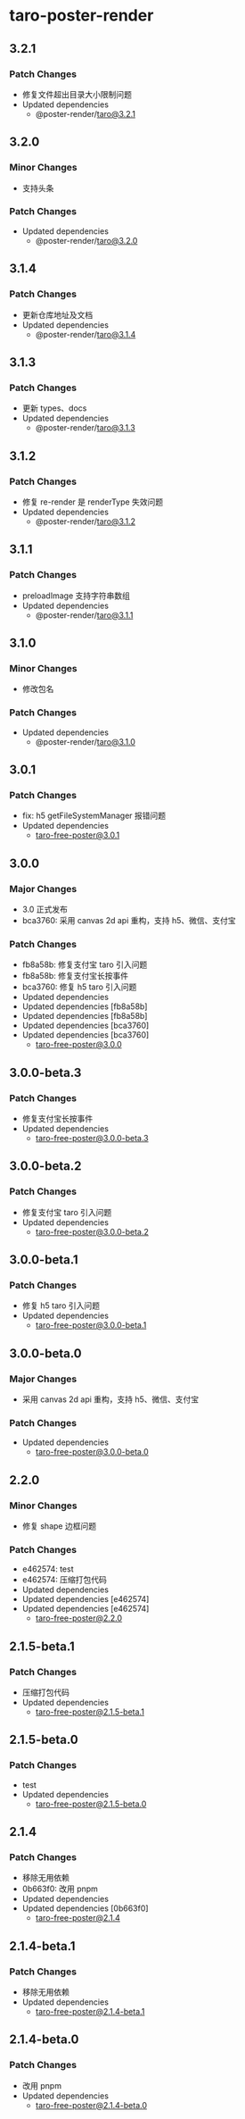 # taro-poster-render

## 3.2.1

### Patch Changes

- 修复文件超出目录大小限制问题
- Updated dependencies
  - @poster-render/taro@3.2.1

## 3.2.0

### Minor Changes

- 支持头条

### Patch Changes

- Updated dependencies
  - @poster-render/taro@3.2.0

## 3.1.4

### Patch Changes

- 更新仓库地址及文档
- Updated dependencies
  - @poster-render/taro@3.1.4

## 3.1.3

### Patch Changes

- 更新 types、docs
- Updated dependencies
  - @poster-render/taro@3.1.3

## 3.1.2

### Patch Changes

- 修复 re-render 是 renderType 失效问题
- Updated dependencies
  - @poster-render/taro@3.1.2

## 3.1.1

### Patch Changes

- preloadImage 支持字符串数组
- Updated dependencies
  - @poster-render/taro@3.1.1

## 3.1.0

### Minor Changes

- 修改包名

### Patch Changes

- Updated dependencies
  - @poster-render/taro@3.1.0

## 3.0.1

### Patch Changes

- fix: h5 getFileSystemManager 报错问题
- Updated dependencies
  - taro-free-poster@3.0.1

## 3.0.0

### Major Changes

- 3.0 正式发布
- bca3760: 采用 canvas 2d api 重构，支持 h5、微信、支付宝

### Patch Changes

- fb8a58b: 修复支付宝 taro 引入问题
- fb8a58b: 修复支付宝长按事件
- bca3760: 修复 h5 taro 引入问题
- Updated dependencies
- Updated dependencies [fb8a58b]
- Updated dependencies [fb8a58b]
- Updated dependencies [bca3760]
- Updated dependencies [bca3760]
  - taro-free-poster@3.0.0

## 3.0.0-beta.3

### Patch Changes

- 修复支付宝长按事件
- Updated dependencies
  - taro-free-poster@3.0.0-beta.3

## 3.0.0-beta.2

### Patch Changes

- 修复支付宝 taro 引入问题
- Updated dependencies
  - taro-free-poster@3.0.0-beta.2

## 3.0.0-beta.1

### Patch Changes

- 修复 h5 taro 引入问题
- Updated dependencies
  - taro-free-poster@3.0.0-beta.1

## 3.0.0-beta.0

### Major Changes

- 采用 canvas 2d api 重构，支持 h5、微信、支付宝

### Patch Changes

- Updated dependencies
  - taro-free-poster@3.0.0-beta.0

## 2.2.0

### Minor Changes

- 修复 shape 边框问题

### Patch Changes

- e462574: test
- e462574: 压缩打包代码
- Updated dependencies
- Updated dependencies [e462574]
- Updated dependencies [e462574]
  - taro-free-poster@2.2.0

## 2.1.5-beta.1

### Patch Changes

- 压缩打包代码
- Updated dependencies
  - taro-free-poster@2.1.5-beta.1

## 2.1.5-beta.0

### Patch Changes

- test
- Updated dependencies
  - taro-free-poster@2.1.5-beta.0

## 2.1.4

### Patch Changes

- 移除无用依赖
- 0b663f0: 改用 pnpm
- Updated dependencies
- Updated dependencies [0b663f0]
  - taro-free-poster@2.1.4

## 2.1.4-beta.1

### Patch Changes

- 移除无用依赖
- Updated dependencies
  - taro-free-poster@2.1.4-beta.1

## 2.1.4-beta.0

### Patch Changes

- 改用 pnpm
- Updated dependencies
  - taro-free-poster@2.1.4-beta.0
